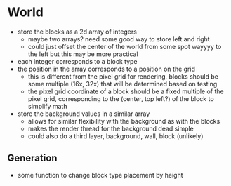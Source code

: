 # World
- store the blocks as a 2d array of integers
	- maybe two arrays? need some good way to store left and right
	- could just offset the center of the world from some spot wayyyy to the left but this may be more practical
- each integer corresponds to a block type
- the position in the array corresponds to a position on the grid
	- this is different from the pixel grid for rendering, blocks should be some multiple (16x, 32x) that will be determined based on testing
	- the pixel grid coordinate of a block should be a fixed multiple of the pixel grid, corresponding to the (center, top left?) of the block to simplify math
- store the background values in a similar array
	- allows for similar flexibility with the background as with the blocks
	- makes the render thread for the background dead simple
	- could also do a third layer, background, wall, block (unlikely)
## Generation
- some function to change block type placement by height